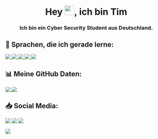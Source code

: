 <h1 align="center">Hey <img src="https://raw.githubusercontent.com/MartinHeinz/MartinHeinz/master/wave.gif" width="30px" height="30px" />, ich bin Tim</h1>
<h3 align="center">Ich bin ein Cyber Security Student aus Deutschland.</h3>

## 🔗 Sprachen, die ich gerade lerne:
<a href="https://www.java.com" target="_blank"> <img src="https://img.icons8.com/color/48/000000/java-coffee-cup-logo.png"> </a>
<a href="https://www.python.org" target="_blank"> <img src="https://img.icons8.com/color/48/000000/python.png"> </a>
<a href="https://dotnet.microsoft.com/en-us/languages/csharp" target="_blank"> <img src="https://img.icons8.com/color/48/000000/c-sharp-logo.png"> </a>
<a href="https://www.w3.org/html/" target="_blank"> <img src="https://img.icons8.com/color/48/000000/html-5.png"> </a> 
<a style="padding-right:8px;" href="https://www.mysql.com/" target="_blank"> <img src="https://img.icons8.com/fluent/50/000000/mysql-logo.png"> </a>

## 📊 Meine GitHub Daten:
<a href="https://github.com/anuraghazra/github-readme-stats">
  <img align="center" src="https://github-readme-stats.vercel.app/api?username=timkanbur&show_icons=true&theme=midnight-purple&count_private=true" />
</a>
<a href="https://github.com/anuraghazra/convoychat">
  <img align="center" src="https://github-readme-stats.vercel.app/api/top-langs/?username=timkanbur&show_icons=true&theme=midnight-purple&count_private=true" />
</a>

## 📥 Social Media:
<a href = "https://www.linkedin.com/in/tim-kanbur"><img src="https://img.icons8.com/fluent/48/000000/linkedin.png"/></a>
<a href = "https://www.instagram.com/tim_k4nbur/"><img src="https://img.icons8.com/fluent/48/000000/instagram-new.png"/></a>
<a href = "https://timkanbur.de/"><img src="https://img.icons8.com/fluency/48/000000/web.png"/></a>


![](https://hit.yhype.me/github/profile?user_id=104684239)
